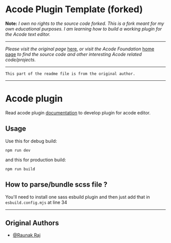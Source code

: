 # Acode Plugin Template (forked)
**Note:** *I own no rights to the source code forked. This is a fork meant for my own educational purposes. I am learning how to build a working plugin for the Acode text editor.*

----

*Please visit the original page* [here](https://github.com/Acode-Foundation/acode-plugin), *or visit the Acode Foundation* [home page](https://github.com/Acode-Foundation) *to find the source code and other interesting Acode related code/projects.*

----

````
This part of the readme file is from the original author.
````

----

# Acode plugin

Read acode plugin [documentation](https://acode.app/plugin-docs) to develop plugin for acode editor.

## Usage

Use this for debug build:

```
npm run dev
```

and this for production build:

```
npm run build
```

## How to parse/bundle scss file ?

You'll need to install one sass esbuild plugin and then just add that in `esbuild.config.mjs` at line 34

----

## Original Authors
* [@Raunak Raj](https://github.com/bajrangCoder)
